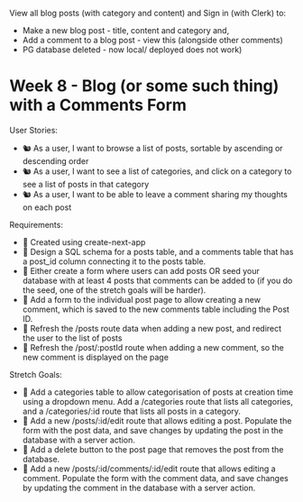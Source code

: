 View all blog posts (with category and content) and
Sign in (with Clerk) to:
  - Make a new blog post - title, content and category and,
  - Add a comment to a blog post - view this (alongside other comments)
  - PG database deleted - now local/ deployed does not work)

# Week 8 - Blog (or some such thing) with a Comments Form

User Stories:
- 🐿️ As a user, I want to browse a list of posts, sortable by ascending or descending order
- 🐿️ As a user, I want to see a list of categories, and click on a category to see a list of posts in that category
- 🐿️ As a user, I want to be able to leave a comment sharing my thoughts on each post

Requirements:
- 🎯 Created using create-next-app
- 🎯 Design a SQL schema for a posts table, and a comments table that has a post_id column connecting it to the posts table.
- 🎯 Either create a form where users can add posts OR seed your database with at least 4 posts that comments can be added to (if you do the seed, one of the stretch goals will be harder).
- 🎯 Add a form to the individual post page to allow creating a new comment, which is saved to the new comments table including the Post ID.
- 🎯 Refresh the /posts route data when adding a new post, and redirect the user to the list of posts
- 🎯 Refresh the /post/:postId route when adding a new comment, so the new comment is displayed on the page

Stretch Goals:
- 🏹 Add a categories table to allow categorisation of posts at creation time using a dropdown menu. Add a /categories route that lists all categories, and a /categories/:id route that lists all posts in a category.
- 🏹 Add a new /posts/:id/edit route that allows editing a post. Populate the form with the post data, and save changes by updating the post in the database with a server action.
- 🏹 Add a delete button to the post page that removes the post from the database.
- 🏹 Add a new /posts/:id/comments/:id/edit route that allows editing a comment. Populate the form with the comment data, and save changes by updating the comment in the database with a server action.
